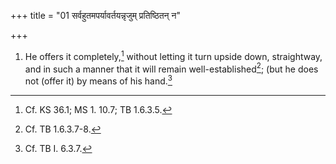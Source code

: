 +++
title = "01 सर्वहुतमपर्यावर्तयन्नृजुम् प्रतिष्ठितन् न"

+++
1. He offers it completely,[^1] without letting it turn upside down, straightway, and in such a manner that it will remain well-established[^2]; (but he does not (offer it) by means of his hand.[^3]  

[^1]: Cf. KS 36.1; MS 1. 10.7; TB 1.6.3.5.  

[^2]: Cf. TB 1.6.3.7-8.  

[^3]: Cf. TB I. 6.3.7. 
